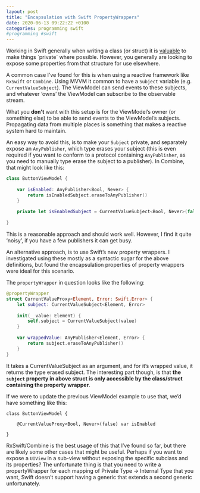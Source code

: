 ```yaml
---
layout: post
title: "Encapsulation with Swift PropertyWrappers"
date: 2020-06-13 09:22:22 +0100
categories: programming swift
#programming #swift
---
```


Working in Swift generally when writing a class (or struct) it is [valuable](https://en.wikipedia.org/wiki/Encapsulation_(computer_programming)) to make things `private` where possible. However, you generally are looking to expose some properties from that structure for use elsewhere. 

A common case I’ve found for this is when using a reactive framework like `RxSwift` or `Combine`. Using MVVM it common to have a `Subject` variable (e.g. `CurrentValueSubject`). The ViewModel can send events to these subjects, and whatever ‘owns’ the ViewModel can subscribe to the observable stream. 

What you **don’t** want with this setup is for the ViewModel’s owner (or something else) to be able to send events to the ViewModel’s subjects. Propagating data from multiple places is something that makes a reactive system hard to maintain.

An easy way to avoid this, is to make your `Subject` private, and separately expose an `AnyPublisher`, which type erases your subject (this is even required if you want to conform to a protocol containing `AnyPublisher`, as you need to manually type erase the subject to a publisher). In Combine, that might look like this:


```swift
class ButtonViewModel {
    
    var isEnabled: AnyPublisher<Bool, Never> { 
        return isEnabledSubject.eraseToAnyPublisher() 
    }
    
    private let isEnabledSubject = CurrentValueSubject<Bool, Never>(false)
    
}
```

This is a reasonable approach and should work well. However, I find it quite ‘noisy’, if you have a few publishers it can get busy.

An alternative approach, is to use Swift’s new property wrappers. I investigated using these mostly as a syntactic sugar for the above definitions, but found the encapsulation properties of property wrappers were ideal for this scenario.

The `propertyWrapper` in question looks like the following: 

```swift
@propertyWrapper
struct CurrentValueProxy<Element, Error: Swift.Error> {
    let subject: CurrentValueSubject<Element, Error>
    
    init(_ value: Element) {
        self.subject = CurrentValueSubject(value)
    }
    
    var wrappedValue: AnyPublisher<Element, Error> {
        return subject.eraseToAnyPublisher()
    }
}
```

It takes a CurrentValueSubject as an argument, and for it’s wrapped value, it returns the type erased subject. The interesting part though, is that **the `subject` property in above struct is only accessible by the class/struct containing the property wrapper**.

If we were to update the previous ViewModel example to use that, we’d have something like this:

```
class ButtonViewModel {
    
    @CurrentValueProxy<Bool, Never>(false) var isEnabled
    
}
```

RxSwift/Combine is the best usage of this that I’ve found so far, but there are likely some other cases that might be useful. Perhaps if you want to expose a `UIView` in a sub-view without exposing the specific subclass and its properties? The unfortunate thing is that you need to write a propertyWrapper for each mapping of Private Type -> Internal Type that you want, Swift doesn’t support having a generic that extends a second generic unfortunately. 

